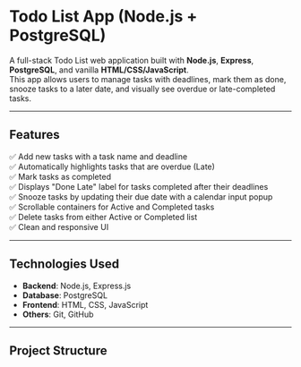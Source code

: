 # Todo List App (Node.js + PostgreSQL)

A full-stack Todo List web application built with **Node.js**, **Express**, **PostgreSQL**, and vanilla **HTML/CSS/JavaScript**.  
This app allows users to manage tasks with deadlines, mark them as done, snooze tasks to a later date, and visually see overdue or late-completed tasks.

---

## Features

✅ Add new tasks with a task name and deadline  
✅ Automatically highlights tasks that are overdue (Late)  
✅ Mark tasks as completed  
✅ Displays "Done Late" label for tasks completed after their deadlines  
✅ Snooze tasks by updating their due date with a calendar input popup  
✅ Scrollable containers for Active and Completed tasks  
✅ Delete tasks from either Active or Completed list  
✅ Clean and responsive UI

---

## Technologies Used

- **Backend**: Node.js, Express.js
- **Database**: PostgreSQL
- **Frontend**: HTML, CSS, JavaScript
- **Others**: Git, GitHub

---

## Project Structure

